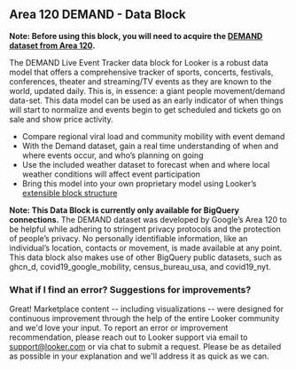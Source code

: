 ## Area 120 DEMAND - Data Block


**Note: Before using this block, you will need to acquire the [DEMAND dataset from Area 120](https://console.cloud.google.com/marketplace/details/demand-public/demand-live-event-tracker).**

The DEMAND Live Event Tracker data block for Looker is a robust data model that offers a comprehensive tracker of sports, concerts, festivals, conferences, theater and streaming/TV events as they are known to the world, updated daily. This is, in essence: a giant people movement/demand data-set. This data model can be used as an early indicator of when things will start to normalize and events begin to get scheduled and tickets go on sale and show price activity.

* Compare regional viral load and community mobility with event demand
* With the Demand dataset, gain a real time understanding of when and where events occur, and who’s planning on going
* Use the included weather dataset to forecast when and where local weather conditions will affect event participation
* Bring this model into your own proprietary model using Looker’s [extensible block structure](https://docs.looker.com/data-modeling/marketplace/customize-blocks)



**Note: This Data Block is currently only available for BigQuery connections.**
The DEMAND dataset was developed by Google’s Area 120 to be helpful while adhering to stringent privacy protocols and the protection of people’s privacy. No personally identifiable information, like an individual’s location, contacts or movement, is made available at any point. This data block also makes use of other BigQuery public datasets, such as ghcn_d, covid19_google_mobility, census_bureau_usa, and covid19_nyt.


### What if I find an error? Suggestions for improvements?
Great! Marketplace content -- including visualizations -- were designed for continuous improvement through the help of the entire Looker community and we'd love your input. To report an error or improvement recommendation, please reach out to Looker support via email to support@looker.com or via chat to submit a request. Please be as detailed as possible in your explanation and we'll address it as quick as we can.

